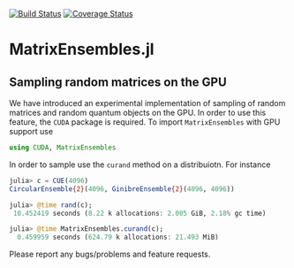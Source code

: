 [![Build Status](https://travis-ci.org/iitis/MatrixEnsembles.jl.svg?branch=master)](https://travis-ci.org/iitis/MatrixEnsembles.jl)
[![Coverage Status](https://coveralls.io/repos/github/iitis/MatrixEnsembles.jl/badge.svg?branch=master)](https://coveralls.io/github/iitis/MatrixEnsembles.jl?branch=master)
# MatrixEnsembles.jl

## Sampling random matrices on the GPU

We have introduced an experimental implementation of sampling of random matrices and random quantum objects on the GPU. In order to use this feature, the `CUDA` package is required. To import `MatrixEnsembles` with GPU support use
```julia
using CUDA, MatrixEnsembles
```
In order to sample use the `curand` method on a distribuiotn. For instance
```julia
julia> c = CUE(4096)
CircularEnsemble{2}(4096, GinibreEnsemble{2}(4096, 4096))

julia> @time rand(c);
 10.452419 seconds (8.22 k allocations: 2.005 GiB, 2.18% gc time)

julia> @time MatrixEnsembles.curand(c);
  0.459959 seconds (624.79 k allocations: 21.493 MiB)
```
Please report any bugs/problems and feature requests.

